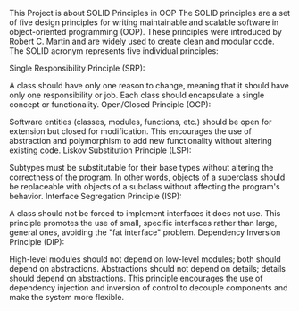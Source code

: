 This Project is about SOLID Principles in OOP
The SOLID principles are a set of five design principles for writing maintainable and scalable software in object-oriented programming (OOP). These principles were introduced by Robert C. Martin and are widely used to create clean and modular code. The SOLID acronym represents five individual principles:

Single Responsibility Principle (SRP):

A class should have only one reason to change, meaning that it should have only one responsibility or job.
Each class should encapsulate a single concept or functionality.
Open/Closed Principle (OCP):

Software entities (classes, modules, functions, etc.) should be open for extension but closed for modification.
This encourages the use of abstraction and polymorphism to add new functionality without altering existing code.
Liskov Substitution Principle (LSP):

Subtypes must be substitutable for their base types without altering the correctness of the program.
In other words, objects of a superclass should be replaceable with objects of a subclass without affecting the program's behavior.
Interface Segregation Principle (ISP):

A class should not be forced to implement interfaces it does not use.
This principle promotes the use of small, specific interfaces rather than large, general ones, avoiding the "fat interface" problem.
Dependency Inversion Principle (DIP):

High-level modules should not depend on low-level modules; both should depend on abstractions.
Abstractions should not depend on details; details should depend on abstractions.
This principle encourages the use of dependency injection and inversion of control to decouple components and make the system more flexible.
